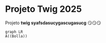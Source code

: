 
# Projeto Twig 2025
Projeto **twig syafsdasucygascugasucg** :smirk::smirk::smirk:

```mermaid
graph LR
A((Bolla))
```
